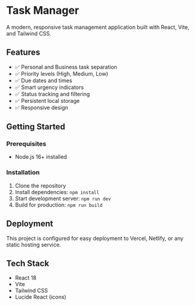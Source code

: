 # Task Manager

A modern, responsive task management application built with React, Vite, and Tailwind CSS.

## Features

- ✅ Personal and Business task separation
- ✅ Priority levels (High, Medium, Low)
- ✅ Due dates and times
- ✅ Smart urgency indicators
- ✅ Status tracking and filtering
- ✅ Persistent local storage
- ✅ Responsive design

## Getting Started

### Prerequisites
- Node.js 16+ installed

### Installation
1. Clone the repository
2. Install dependencies: `npm install`
3. Start development server: `npm run dev`
4. Build for production: `npm run build`

## Deployment

This project is configured for easy deployment to Vercel, Netlify, or any static hosting service.

## Tech Stack

- React 18
- Vite
- Tailwind CSS
- Lucide React (icons)
